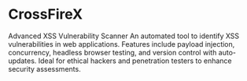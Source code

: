 # CrossFireX
Advanced XSS Vulnerability Scanner An automated tool to identify XSS vulnerabilities in web applications. Features include payload injection, concurrency, headless browser testing, and version control with auto-updates. Ideal for ethical hackers and penetration testers to enhance security assessments.
